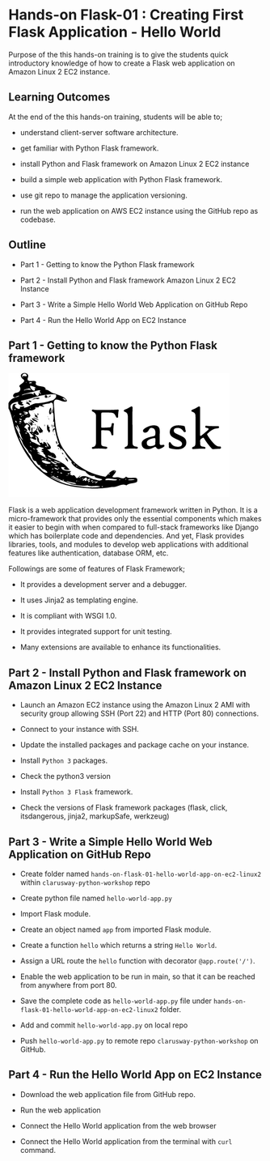 # Hands-on Flask-01 : Creating First Flask Application - Hello World

Purpose of the this hands-on training is to give the students quick introductory knowledge of how to create a Flask web application on Amazon Linux 2 EC2 instance. 

## Learning Outcomes

At the end of the this hands-on training, students will be able to;

- understand client-server software architecture.

- get familiar with Python Flask framework.

- install Python and Flask framework on Amazon Linux 2 EC2 instance

- build a simple web application with Python Flask framework.

- use git repo to manage the application versioning.

- run the web application on AWS EC2 instance using the GitHub repo as codebase.

## Outline

- Part 1 - Getting to know the Python Flask framework

- Part 2 - Install Python and Flask framework Amazon Linux 2 EC2 Instance 

- Part 3 - Write a Simple Hello World Web Application on GitHub Repo

- Part 4 - Run the Hello World App on EC2 Instance


## Part 1 - Getting to know the Python Flask framework

![Flask](./flask.png)

Flask is a web application development framework written in Python. It is a micro-framework that provides only the essential components which makes it easier to begin with when compared to full-stack frameworks like Django which has boilerplate code and dependencies.
And yet, Flask provides libraries, tools, and modules to develop web applications with additional features like authentication, database ORM, etc. 

Followings are some of features of Flask Framework;

- It provides a development server and a debugger.

- It uses Jinja2 as templating engine.

- It is compliant with WSGI 1.0.

- It provides integrated support for unit testing.

- Many extensions are available to enhance its functionalities.

## Part 2 - Install Python and Flask framework on Amazon Linux 2 EC2 Instance 

- Launch an Amazon EC2 instance using the Amazon Linux 2 AMI with security group allowing SSH (Port 22) and HTTP (Port 80) connections.

- Connect to your instance with SSH.

- Update the installed packages and package cache on your instance.

- Install `Python 3` packages.

- Check the python3 version

- Install `Python 3 Flask` framework.

- Check the versions of Flask framework packages (flask, click, itsdangerous, jinja2, markupSafe, werkzeug)

## Part 3 - Write a Simple Hello World Web Application on GitHub Repo

- Create folder named `hands-on-flask-01-hello-world-app-on-ec2-linux2` within `clarusway-python-workshop` repo

- Create python file named `hello-world-app.py`

- Import Flask module.

- Create an object named `app` from imported Flask module.

- Create a function `hello` which returns a string `Hello World`.

- Assign a URL route the `hello` function with decorator `@app.route('/')`.

- Enable the web application to be run in main, so that it can be reached from anywhere from port 80.

- Save the complete code as `hello-world-app.py` file under `hands-on-flask-01-hello-world-app-on-ec2-linux2` folder.

- Add and commit `hello-world-app.py` on local repo

- Push `hello-world-app.py` to remote repo `clarusway-python-workshop` on GitHub.

## Part 4 - Run the Hello World App on EC2 Instance

- Download the web application file from GitHub repo.

- Run the web application

- Connect the Hello World application from the web browser

- Connect the Hello World application from the terminal with `curl` command.

